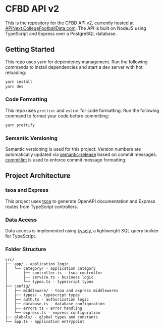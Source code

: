 # CFBD API v2

This is the repository for the CFBD API v2, currently hosted at [APINext.CollegeFootballData.com](https://apinext.collegefootballdata.com). The API is built on NodeJS using TypeScript and Express over a PostgreSQL database.

## Getting Started

This repo uses `yarn` for dependency management. Run the following commands to install dependencies and start a dev server with hot reloading:

```bash
yarn install
yarn dev
```
### Code Formatting

This repo uses `prettier` and `eslint` for code formatting. Run the following command to format your code before committing:

```bash
yarn prettify
```

### Semantic Versioning

Semantic versioning is used for this project. Version numbers are automatically updated via [semantic-release](https://github.com/semantic-release/semantic-release) based on commit messages. [commitlint](https://commitlint.js.org/) is used to enforce commit message formatting.

## Project Architecture

### tsoa and Express

This project uses [tsoa](https://tsoa-community.github.io/docs/) to generate OpenAPI documentation and Express routes from TypeScript controllers.

### Data Access

Data access is implemented using [kysely](https://kysely.dev/), a lightweight SQL query builder for TypeScript.

### Folder Structure
```
src/
├── app/ - application logic
│   └── category/ - application category
│       ├── controller.ts - tsoa controller
│       ├── service.ts - business logic
│       └── types.ts - typescript types
├── config/
│   ├── middleware/ - tsoa and express middlewares
│   ├── types/ - typescript types
│   ├── auth.ts - authorization logic
│   ├── database.ts - database configuration
│   ├── errors.ts - error handling
│   └── express.ts - express configuration
├── globals/ - global types and constants
└── app.ts - application entrypoint
